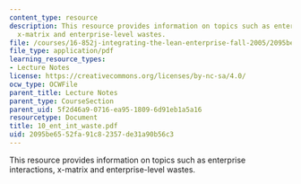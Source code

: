 ```yaml
---
content_type: resource
description: This resource provides information on topics such as enterprise interactions,
  x-matrix and enterprise-level wastes.
file: /courses/16-852j-integrating-the-lean-enterprise-fall-2005/2095be6552fa91c82357de31a90b56c3_10_ent_int_waste.pdf
file_type: application/pdf
learning_resource_types:
- Lecture Notes
license: https://creativecommons.org/licenses/by-nc-sa/4.0/
ocw_type: OCWFile
parent_title: Lecture Notes
parent_type: CourseSection
parent_uid: 5f2d46a9-0716-ea95-1809-6d91eb1a5a16
resourcetype: Document
title: 10_ent_int_waste.pdf
uid: 2095be65-52fa-91c8-2357-de31a90b56c3
---
```

This resource provides information on topics such as enterprise interactions, x-matrix and enterprise-level wastes.